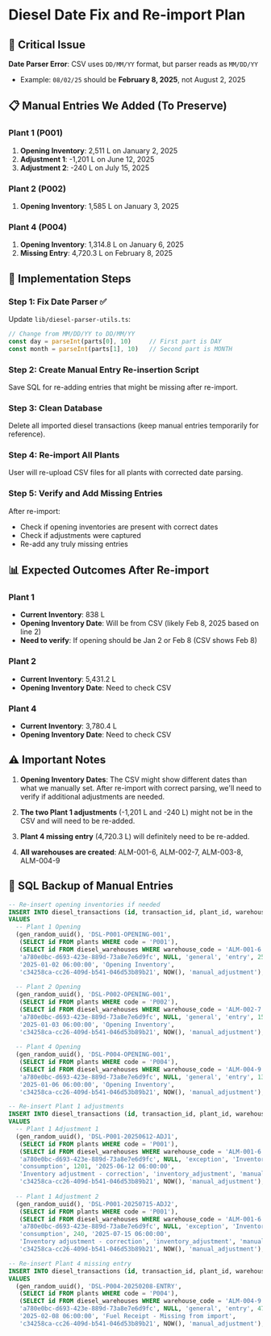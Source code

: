 # Diesel Date Fix and Re-import Plan

## 🚨 Critical Issue
**Date Parser Error**: CSV uses `DD/MM/YY` format, but parser reads as `MM/DD/YY`
- Example: `08/02/25` should be **February 8, 2025**, not August 2, 2025

## 📋 Manual Entries We Added (To Preserve)

### Plant 1 (P001)
1. **Opening Inventory**: 2,511 L on January 2, 2025
2. **Adjustment 1**: -1,201 L on June 12, 2025
3. **Adjustment 2**: -240 L on July 15, 2025

### Plant 2 (P002)
1. **Opening Inventory**: 1,585 L on January 3, 2025

### Plant 4 (P004)
1. **Opening Inventory**: 1,314.8 L on January 6, 2025
2. **Missing Entry**: 4,720.3 L on February 8, 2025

## 🔧 Implementation Steps

### Step 1: Fix Date Parser ✅
Update `lib/diesel-parser-utils.ts`:
```typescript
// Change from MM/DD/YY to DD/MM/YY
const day = parseInt(parts[0], 10)     // First part is DAY
const month = parseInt(parts[1], 10)   // Second part is MONTH
```

### Step 2: Create Manual Entry Re-insertion Script
Save SQL for re-adding entries that might be missing after re-import.

### Step 3: Clean Database
Delete all imported diesel transactions (keep manual entries temporarily for reference).

### Step 4: Re-import All Plants
User will re-upload CSV files for all plants with corrected date parsing.

### Step 5: Verify and Add Missing Entries
After re-import:
- Check if opening inventories are present with correct dates
- Check if adjustments were captured
- Re-add any truly missing entries

## 📊 Expected Outcomes After Re-import

### Plant 1
- **Current Inventory**: 838 L
- **Opening Inventory Date**: Will be from CSV (likely Feb 8, 2025 based on line 2)
- **Need to verify**: If opening should be Jan 2 or Feb 8 (CSV shows Feb 8)

### Plant 2
- **Current Inventory**: 5,431.2 L
- **Opening Inventory Date**: Need to check CSV

### Plant 4
- **Current Inventory**: 3,780.4 L
- **Opening Inventory Date**: Need to check CSV

## ⚠️ Important Notes

1. **Opening Inventory Dates**: The CSV might show different dates than what we manually set. After re-import with correct parsing, we'll need to verify if additional adjustments are needed.

2. **The two Plant 1 adjustments** (-1,201 L and -240 L) might not be in the CSV and will need to be re-added.

3. **Plant 4 missing entry** (4,720.3 L) will definitely need to be re-added.

4. **All warehouses are created**: ALM-001-6, ALM-002-7, ALM-003-8, ALM-004-9

## 🎯 SQL Backup of Manual Entries

```sql
-- Re-insert opening inventories if needed
INSERT INTO diesel_transactions (id, transaction_id, plant_id, warehouse_id, product_id, asset_id, asset_category, transaction_type, quantity_liters, transaction_date, notes, created_by, created_at, source_system)
VALUES 
  -- Plant 1 Opening
  (gen_random_uuid(), 'DSL-P001-OPENING-001', 
   (SELECT id FROM plants WHERE code = 'P001'),
   (SELECT id FROM diesel_warehouses WHERE warehouse_code = 'ALM-001-6'),
   'a780e0bc-d693-423e-889d-73a8e7e6d9fc', NULL, 'general', 'entry', 2511, 
   '2025-01-02 06:00:00', 'Opening Inventory', 
   'c34258ca-cc26-409d-b541-046d53b89b21', NOW(), 'manual_adjustment'),
  
  -- Plant 2 Opening
  (gen_random_uuid(), 'DSL-P002-OPENING-001',
   (SELECT id FROM plants WHERE code = 'P002'),
   (SELECT id FROM diesel_warehouses WHERE warehouse_code = 'ALM-002-7'),
   'a780e0bc-d693-423e-889d-73a8e7e6d9fc', NULL, 'general', 'entry', 1585,
   '2025-01-03 06:00:00', 'Opening Inventory',
   'c34258ca-cc26-409d-b541-046d53b89b21', NOW(), 'manual_adjustment'),
  
  -- Plant 4 Opening
  (gen_random_uuid(), 'DSL-P004-OPENING-001',
   (SELECT id FROM plants WHERE code = 'P004'),
   (SELECT id FROM diesel_warehouses WHERE warehouse_code = 'ALM-004-9'),
   'a780e0bc-d693-423e-889d-73a8e7e6d9fc', NULL, 'general', 'entry', 1314.8,
   '2025-01-06 06:00:00', 'Opening Inventory',
   'c34258ca-cc26-409d-b541-046d53b89b21', NOW(), 'manual_adjustment');

-- Re-insert Plant 1 adjustments
INSERT INTO diesel_transactions (id, transaction_id, plant_id, warehouse_id, product_id, asset_id, asset_category, exception_asset_name, transaction_type, quantity_liters, transaction_date, notes, adjustment_reason, adjustment_category, created_by, created_at, source_system)
VALUES 
  -- Plant 1 Adjustment 1
  (gen_random_uuid(), 'DSL-P001-20250612-ADJ1',
   (SELECT id FROM plants WHERE code = 'P001'),
   (SELECT id FROM diesel_warehouses WHERE warehouse_code = 'ALM-001-6'),
   'a780e0bc-d693-423e-889d-73a8e7e6d9fc', NULL, 'exception', 'Inventory Adjustment',
   'consumption', 1201, '2025-06-12 06:00:00',
   'Inventory adjustment - correction', 'inventory_adjustment', 'manual',
   'c34258ca-cc26-409d-b541-046d53b89b21', NOW(), 'manual_adjustment'),
  
  -- Plant 1 Adjustment 2
  (gen_random_uuid(), 'DSL-P001-20250715-ADJ2',
   (SELECT id FROM plants WHERE code = 'P001'),
   (SELECT id FROM diesel_warehouses WHERE warehouse_code = 'ALM-001-6'),
   'a780e0bc-d693-423e-889d-73a8e7e6d9fc', NULL, 'exception', 'Inventory Adjustment',
   'consumption', 240, '2025-07-15 06:00:00',
   'Inventory adjustment - correction', 'inventory_adjustment', 'manual',
   'c34258ca-cc26-409d-b541-046d53b89b21', NOW(), 'manual_adjustment');

-- Re-insert Plant 4 missing entry
INSERT INTO diesel_transactions (id, transaction_id, plant_id, warehouse_id, product_id, asset_id, asset_category, transaction_type, quantity_liters, transaction_date, notes, created_by, created_at, source_system)
VALUES 
  (gen_random_uuid(), 'DSL-P004-20250208-ENTRY',
   (SELECT id FROM plants WHERE code = 'P004'),
   (SELECT id FROM diesel_warehouses WHERE warehouse_code = 'ALM-004-9'),
   'a780e0bc-d693-423e-889d-73a8e7e6d9fc', NULL, 'general', 'entry', 4720.3,
   '2025-02-08 06:00:00', 'Fuel Receipt - Missing from import',
   'c34258ca-cc26-409d-b541-046d53b89b21', NOW(), 'manual_adjustment');
```


